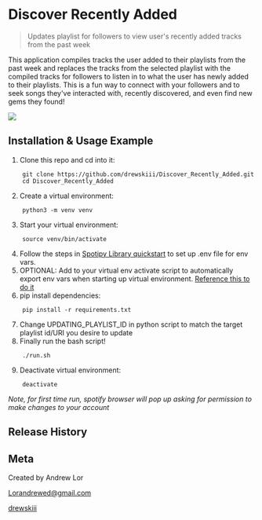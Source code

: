 # Discover Recently Added
> Updates playlist for followers to view user's recently added tracks from the past week

This application compiles tracks the user added to their playlists from the past week and 
replaces the tracks from the selected playlist with the compiled tracks
for followers to listen in to what the user has newly added to their playlists. This is 
a fun way to connect with your followers and to seek songs they've interacted with, recently discovered, and even find new gems they found!

![](header.png)

## Installation & Usage Example
1) Clone this repo and cd into it:
```
    git clone https://github.com/drewskiii/Discover_Recently_Added.git
    cd Discover_Recently_Added
```
2) Create a virtual environment:
```
    python3 -m venv venv
```
3) Start your virtual environment:
```
    source venv/bin/activate
```
4) Follow the steps in [Spotipy Library quickstart][spotipy] to set up .env file for env vars.
5) OPTIONAL: Add to your virtual env activate script to automatically export env vars when starting up virtual environment. [Reference this to do it][reference]
6) pip install dependencies:
```
    pip install -r requirements.txt
```
7) Change UPDATING_PLAYLIST_ID in python script to match the target playlist id/URI you desire to update
8) Finally run the bash script! 
```
    ./run.sh
```
9) Deactivate virtual environment:
```
    deactivate
```
_Note, for first time run, spotify browser will pop up asking for permission to make changes to your account_


## Release History


## Meta

Created by Andrew Lor

Lorandrewed@gmail.com

[drewskiii](https://github.com/drewskiii/)


<!-- Markdown link & img dfn's -->
[spotipy]: https://github.com/drewskiii/Discover_Recently_Added.git
[reference]: https://help.pythonanywhere.com/pages/environment-variables-for-web-apps/

